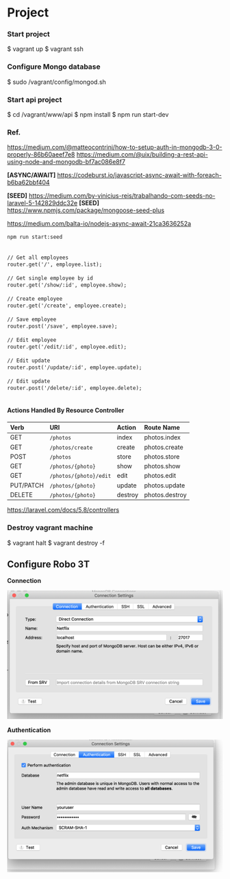 # Project


### Start project

$ vagrant up
$ vagrant ssh



### Configure Mongo database

$ sudo /vagrant/config/mongod.sh



### Start api project

$ cd /vagrant/www/api
$ npm install
$ npm run start-dev



### Ref.

https://medium.com/@matteocontrini/how-to-setup-auth-in-mongodb-3-0-properly-86b60aeef7e8
https://medium.com/@uix/building-a-rest-api-using-node-and-mongodb-bf7ac086e8f7

**[ASYNC/AWAIT]** https://codeburst.io/javascript-async-await-with-foreach-b6ba62bbf404

**[SEED]** https://medium.com/by-vinicius-reis/trabalhando-com-seeds-no-laravel-5-142829ddc32e
**[SEED]** https://www.npmjs.com/package/mongoose-seed-plus

<https://medium.com/balta-io/nodejs-async-await-21ca3636252a>

```
npm run start:seed


// Get all employees
router.get('/', employee.list);

// Get single employee by id
router.get('/show/:id', employee.show);

// Create employee
router.get('/create', employee.create);

// Save employee
router.post('/save', employee.save);

// Edit employee
router.get('/edit/:id', employee.edit);

// Edit update
router.post('/update/:id', employee.update);

// Edit update
router.post('/delete/:id', employee.delete);


```



#### Actions Handled By Resource Controller 

| Verb      | URI                    | Action  | Route Name     |
| :-------- | :--------------------- | :------ | :------------- |
| GET       | `/photos`              | index   | photos.index   |
| GET       | `/photos/create`       | create  | photos.create  |
| POST      | `/photos`              | store   | photos.store   |
| GET       | `/photos/{photo}`      | show    | photos.show    |
| GET       | `/photos/{photo}/edit` | edit    | photos.edit    |
| PUT/PATCH | `/photos/{photo}`      | update  | photos.update  |
| DELETE    | `/photos/{photo}`      | destroy | photos.destroy |

https://laravel.com/docs/5.8/controllers



### Destroy vagrant machine

$ vagrant halt
$ vagrant destroy -f





## Configure Robo 3T

**Connection**

![](git/Robo-3t-configure-2.png)



**Authentication**

![](git/Robo-3t-configure-1.png)

